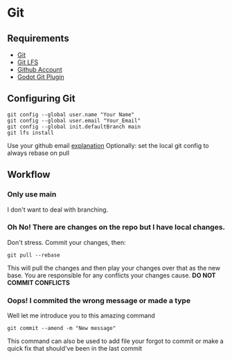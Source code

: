 # Git

## Requirements

- [Git](https://git-scm.com/)
- [Git LFS](https://git-lfs.com/)
- [Github Account](https://github.com/)
- [Godot Git Plugin](https://github.com/godotengine/godot-git-plugin/wiki/Git-plugin-v3)

## Configuring Git

```shell
git config --global user.name "Your Name"
git config --global user.email "Your_Email"
git config --global init.defaultBranch main
git lfs install
```

Use your github email [explanation](https://docs.github.com/en/account-and-profile/setting-up-and-managing-your-personal-account-on-github/managing-email-preferences/setting-your-commit-email-address)
Optionally: set the local git config to always rebase on pull

## Workflow

### Only use main

I don't want to deal with branching.

### Oh No! There are changes on the repo but I have local changes.

Don't stress. Commit your changes, then:

```shell
git pull --rebase
```

This will pull the changes and then play your changes over that as the new base. You are responsible for any conflicts your changes cause. **DO NOT COMMIT CONFLICTS**

### Oops! I commited the wrong message or made a type

Well let me introduce you to this amazing command

```shell
git commit --amend -m "New message"
```

This command can also be used to add file your forgot to commit or make a quick fix that should've been in the last commit
